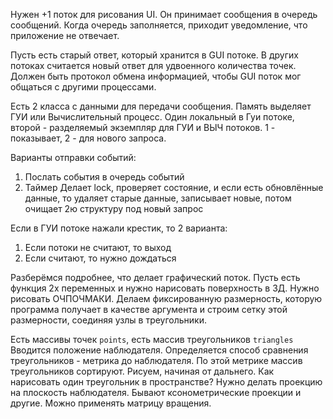 Нужен +1 поток для рисования UI. Он принимает сообщения в очередь сообщений. Когда очередь заполняется, приходит уведомление, что приложение не отвечает.

Пусть есть старый ответ, который хранится в GUI потоке. В других потоках считается новый ответ для удвоенного количества точек. Должен быть протокол обмена информацией, чтобы GUI поток мог общаться с другими процессами.

Есть 2 класса с данными для передачи сообщения. Память выделяет ГУИ или Вычислительный процесс. Один локальный в Гуи потоке, второй - разделяемый экземпляр для ГУИ и ВЫЧ потоков. 1 - показывает, 2 - для нового запроса.

Варианты отправки событий:
1) Послать события в очередь событий
2) Таймер
Делает lock, проверяет состояние, и если есть обновлённые данные, то удаляет старые данные, записывает новые, потом очищает 2ю структуру под новый запрос

Если в ГУИ потоке нажали крестик, то 2 варианта:
1) Если потоки не считают, то выход
2) Если считают, то нужно дождаться

Разберёмся подробнее, что делает графический поток.
Пусть есть функция 2х переменных и нужно нарисовать поверхность в 3Д. Нужно рисовать ОЧПОЧМАКИ. Делаем фиксированную размерность, которую программа получает в качестве аргумента и строим сетку этой размерности, соединяя узлы в треугольники.

Есть массивы точек `points`, есть массив треугольников `triangles`
Вводится положение наблюдателя.
Определяется способ сравнения треугольников - метрика до наблюдателя. По этой метрике массив треугольников сортируют.
Рисуем, начиная от дальнего.
Как нарисовать один треугольник в пространстве?
Нужно делать проекцию на плоскость наблюдателя. Бывают ксонометрические проекции и другие. Можно применять матрицу вращения.